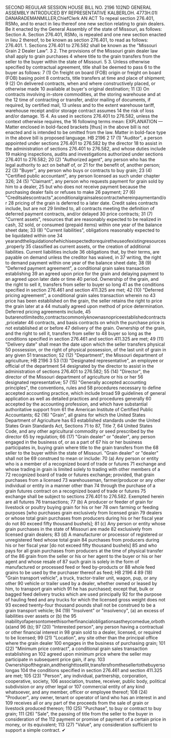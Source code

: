 SECOND REGULAR SESSION
HOUSE BILL NO. 2196
102ND GENERAL ASSEMBLY
INTRODUCED BY REPRESENTATIVE KALBERLOH.
4773H.01I DANARADEMANMILLER,ChiefClerk
AN ACT
To repeal section 276.401, RSMo, and to enact in lieu thereof one new section relating to
grain dealers.
Be it enacted by the General Assembly of the state of Missouri, as follows:
Section A. Section 276.401, RSMo, is repealed and one new section enacted in lieu
2 thereof, to be known as section 276.401, to read as follows:
276.401. 1. Sections 276.401 to 276.582 shall be known as the "Missouri Grain
2 Dealer Law".
3 2. The provisions of the Missouri grain dealer law shall apply to grain purchases
4 where title to the grain transfers from the seller to the buyer within the state of Missouri.
5 3. Unless otherwise specified by contractual agreement, title shall be deemed to pass
6 to the buyer as follows:
7 (1) On freight on board (FOB) origin or freight on board (FOB) basing point
8 contracts, title transfers at time and place of shipment;
9 (2) On delivered contracts, when and where constructively placed, or otherwise made
10 available at buyer's original destination;
11 (3) On contracts involving in-store commodities, at the storing warehouse and at the
12 time of contracting or transfer, and/or mailing of documents, if required, by certified mail,
13 unless and to the extent warehouse tariff, warehouse receipt and/or storage contract assumes
14 the risk of loss and/or damage.
15 4. As used in sections 276.401 to 276.582, unless the context otherwise requires, the
16 following terms mean:
EXPLANATION — Matter enclosed in bold-faced brackets [thus] in the above bill is not enacted and is
intended to be omitted from the law. Matter in bold-face type in the above bill is proposed language.
HB 2196 2
17 (1) "Auditor", a person appointed under sections 276.401 to 276.582 by the director
18 to assist in the administration of sections 276.401 to 276.582, and whose duties include
19 making inspections, audits and investigations authorized under sections 276.401 to 276.582;
20 (2) "Authorized agent", any person who has the legal authority to act on behalf of, or
21 for the benefit of, another person;
22 (3) "Buyer", any person who buys or contracts to buy grain;
23 (4) "Certified public accountant", any person licensed as such under chapter 326;
24 (5) "Claimant", any person who requests payment for grain sold by him to a dealer,
25 but who does not receive payment because the purchasing dealer fails or refuses to make
26 payment;
27 (6) "Creditsalescontracts",aconditionalgrainsalescontractwhereinpaymentand/or
28 pricing of the grain is deferred to a later date. Credit sales contracts include, but are not
29 limited to, all contracts meeting the definition of deferred payment contracts, and/or delayed
30 price contracts;
31 (7) "Current assets", resources that are reasonably expected to be realized in cash,
32 sold, or consumed (prepaid items) within one year of the balance sheet date;
33 (8) "Current liabilities", obligations reasonably expected to be liquidated within one
34 yearandtheliquidationofwhichisexpectedtorequiretheuseofexistingresources,properly
35 classified as current assets, or the creation of additional liabilities. Current liabilities include
36 obligations that, by their terms, are payable on demand unless the creditor has waived, in
37 writing, the right to demand payment within one year of the balance sheet date;
38 (9) "Deferred payment agreement", a conditional grain sales transaction establishing
39 an agreed upon price for the grain and delaying payment to an agreed upon later date or time
40 period. Ownership of the grain, and the right to sell it, transfers from seller to buyer so long
41 as the conditions specified in section 276.461 and section 411.325 are met;
42 (10) "Deferred pricing agreement", a conditional grain sales transaction wherein no
43 price has been established on the grain, the seller retains the right to price the grain later at a
44 mutually agreed upon method of price determination. Deferred pricing agreements include,
45 butarenotlimitedto,contractscommonlyknownasnopriceestablishedcontracts,pricelater
46 contracts, and basis contracts on which the purchase price is not established at or before
47 delivery of the grain. Ownership of the grain, and the right to sell it, transfers from seller to
48 buyer so long as the conditions specified in section 276.461 and section 411.325 are met;
49 (11) "Delivery date" shall mean the date upon which the seller transfers physical
50 possession, or the right of physical possession, of the last unit of grain in any given
51 transaction;
52 (12) "Department", the Missouri department of agriculture;
HB 2196 3
53 (13) "Designated representative", an employee or official of the department
54 designated by the director to assist in the administration of sections 276.401 to 276.582;
55 (14) "Director", the director of the Missouri department of agriculture or his or her
56 designated representative;
57 (15) "Generally accepted accounting principles", the conventions, rules and
58 procedures necessary to define accepted accounting practice, which include broad
59 guidelines of general application as well as detailed practices and procedures generally
60 accepted by the accounting profession, and which have substantial authoritative support from
61 the American Institute of Certified Public Accountants;
62 (16) "Grain", all grains for which the United States Department of Agriculture has
63 established standards under the United States Grain Standards Act, Sections 71 to 87, Title 7,
64 United States Code, and any other agricultural commodity or seed prescribed by the director
65 by regulation;
66 (17) "Grain dealer" or "dealer", any person engaged in the business of, or as a part of
67 his or her business participates in, buying grain where title to the grain transfers from the
68 seller to the buyer within the state of Missouri. "Grain dealer" or "dealer" shall not be
69 construed to mean or include:
70 (a) Any person or entity who is a member of a recognized board of trade or futures
71 exchange and whose trading in grain is limited solely to trading with other members of a
72 recognized board of trade or futures exchange; provided, that grain purchases from a licensed
73 warehouseman, farmer/producer or any other individual or entity in a manner other than
74 through the purchase of a grain futures contract on a recognized board of trade or futures
75 exchange shall be subject to sections 276.401 to 276.582. Exempted herein are all futures
76 transactions;
77 (b) A producer or feeder of grain for livestock or poultry buying grain for his or her
78 own farming or feeding purposes [who purchases grain exclusively from licensed grain
79 dealers or whose total grain purchases from producers during his or her fiscal year do not
80 exceed fifty thousand bushels];
81 (c) Any person or entity whose grain purchases in the state of Missouri are made
82 exclusively from licensed grain dealers;
83 (d) A manufacturer or processor of registered or unregistered feed whose total grain
84 purchases from producers during his or her fiscal year [do not exceed fifty thousand bushels]
85 and who pays for all grain purchases from producers at the time of physical transfer of the
86 grain from the seller or his or her agent to the buyer or his or her agent and whose resale of
87 such grain is solely in the form of manufactured or processed feed or feed by-products or
88 whole feed grains to be used by the purchaser thereof as feed;
HB 2196 4
89 (18) "Grain transport vehicle", a truck, tractor-trailer unit, wagon, pup, or any other
90 vehicle or trailer used by a dealer, whether owned or leased by him, to transport grain which
91 he has purchased; except that, bulk or bagged feed delivery trucks which are used principally
92 for the purpose of hauling feed and any trucks for which the licensed gross weight does not
93 exceed twenty-four thousand pounds shall not be construed to be a grain transport vehicle;
94 (19) "Insolvent" or "insolvency", (a) an excess of liabilities over assets or (b) the
95 inabilityofapersontomeethisorherfinancialobligationsastheycomedue,orboth(a)and
96 (b);
97 (20) "Interested person", any person having a contractual or other financial interest in
98 grain sold to a dealer, licensed, or required to be licensed;
99 (21) "Location", any site other than the principal office where the grain dealer
100 engages in the business of purchasing grain;
101 (22) "Minimum price contract", a conditional grain sales transaction establishing an
102 agreed upon minimum price where the seller may participate in subsequent price gain, if any.
103 Ownershipofthegrain,andtherighttosellit,transfersfromthesellertothebuyersolongas
104 the conditions specified in section 276.461 and section 411.325 are met;
105 (23) "Person", any individual, partnership, corporation, cooperative, society,
106 association, trustee, receiver, public body, political subdivision or any other legal or
107 commercial entity of any kind whatsoever, and any member, officer or employee thereof;
108 (24) "Producer", any owner, tenant or operator of land who has an interest in and
109 receives all or any part of the proceeds from the sale of grain or livestock produced thereon;
110 (25) "Purchase", to buy or contract to buy grain;
111 (26) "Sale", the passing of title from the seller to the buyer in consideration of the
112 payment or promise of payment of a certain price in money, or its equivalent;
113 (27) "Value", any consideration sufficient to support a simple contract.
✔